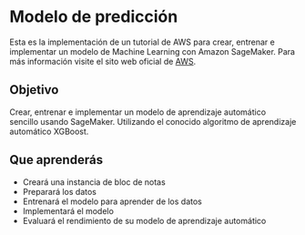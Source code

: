 # Modelo de predicción

Esta es la implementación de un tutorial de AWS para crear, entrenar e implementar un modelo de Machine Learning con Amazon SageMaker. Para más información visite el sito web oficial de [AWS](https://aws.amazon.com/es/getting-started/hands-on/build-train-deploy-machine-learning-model-sagemaker/).

## Objetivo

Crear, entrenar e implementar un modelo de aprendizaje automático sencillo usando SageMaker. Utilizando el conocido algoritmo de aprendizaje automático XGBoost.

## Que aprenderás

- Creará una instancia de bloc de notas
- Preparará los datos
- Entrenará el modelo para aprender de los datos
- Implementará el modelo
- Evaluará el rendimiento de su modelo de aprendizaje automático
